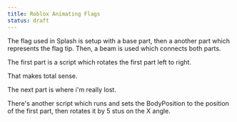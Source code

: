 ```yaml
---
title: Roblox Animating Flags
status: draft
---
```


The flag used in Splash is setup with a base part, then a another part which represents the flag tip. Then, a beam is used which connects both parts.

The first part is a script which rotates the first part left to right.

That makes total sense.

The next part is where i'm really lost.

There's another script which runs and sets the BodyPosition to the position of the first part, then rotates it by 5 stus on the X angle.
